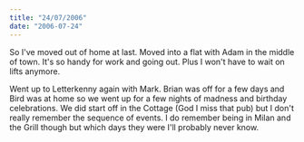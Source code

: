 ```yaml
---
title: "24/07/2006"
date: "2006-07-24"
---
```

So I've moved out of home at last. Moved into a flat with Adam in the middle of town. It's so handy for work and going out. Plus I won't have to wait on lifts anymore.

Went up to Letterkenny again with Mark. Brian was off for a few days and Bird was at home so we went up for a few nights of madness and birthday celebrations. We did start off in the Cottage (God I miss that pub) but I don't really remember the sequence of events. I do remember being in Milan and the Grill though but which days they were I'll probably never know.